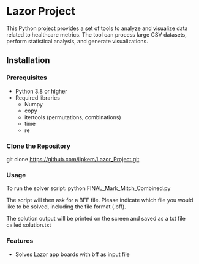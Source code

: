 # Lazor Project

This Python project provides a set of tools to analyze and visualize data related to healthcare metrics. The tool can process large CSV datasets, perform statistical analysis, and generate visualizations.

## Installation

### Prerequisites

- Python 3.8 or higher
- Required libraries 
  - Numpy
  - copy
  - itertools (permutations, combinations)
  - time
  - re

### Clone the Repository

git clone https://github.com/lipkem/Lazor_Project.git


### Usage
To run the solver script:
python FINAL_Mark_Mitch_Combined.py

The script will then ask for a BFF file. Please indicate which file you would like to be solved, including the file format (.bff).

The solution output will be printed on the screen and saved as a txt file called solution.txt

### Features
- Solves Lazor app boards with bff as input file
